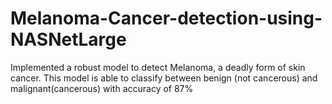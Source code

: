 # Melanoma-Cancer-detection-using-NASNetLarge
 Implemented a robust model to detect Melanoma, a deadly form of skin cancer. This model is able to classify between benign (not cancerous) and malignant(cancerous) with accuracy of 87% 
